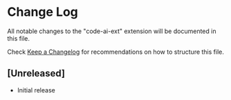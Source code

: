 # Change Log

All notable changes to the "code-ai-ext" extension will be documented in this file.

Check [Keep a Changelog](http://keepachangelog.com/) for recommendations on how to structure this file.

## [Unreleased]

- Initial release